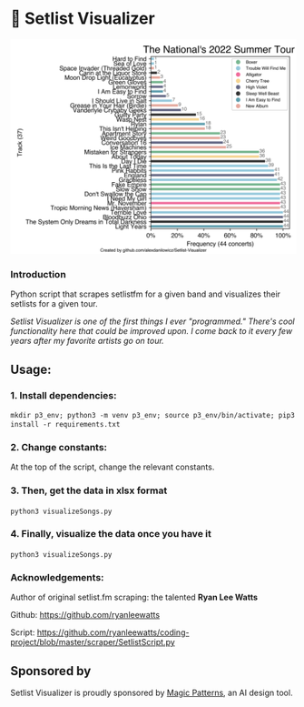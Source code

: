 # 🎵 Setlist Visualizer

![graph](./img/example.png)

### Introduction

Python script that scrapes setlistfm for a given band and visualizes their setlists for a given tour.

_Setlist Visualizer is one of the first things I ever "programmed." There's cool functionality here that could be improved upon. I come back to it every few years after my favorite artists go on tour._

## Usage:

### 1. Install dependencies:

```
mkdir p3_env; python3 -m venv p3_env; source p3_env/bin/activate; pip3 install -r requirements.txt
```

### 2. Change constants:

At the top of the script, change the relevant constants.

### 3. Then, get the data in xlsx format

`python3 visualizeSongs.py`

### 4. Finally, visualize the data once you have it

`python3 visualizeSongs.py`

### Acknowledgements:

Author of original setlist.fm scraping: the talented **Ryan Lee Watts**

Github: https://github.com/ryanleewatts

Script: https://github.com/ryanleewatts/coding-project/blob/master/scraper/SetlistScript.py

## Sponsored by

Setlist Visualizer is proudly sponsored by [Magic Patterns](https://www.magicpatterns.com/), an AI design tool.
